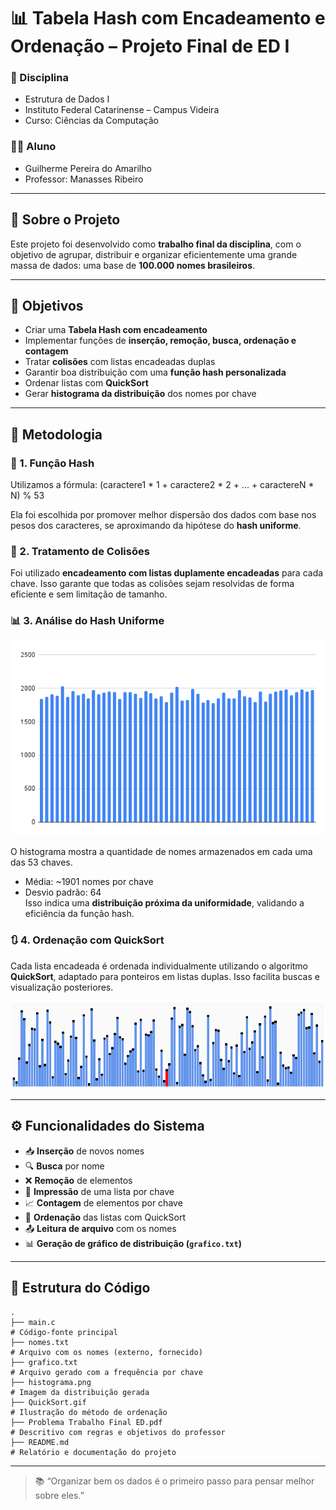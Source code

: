 # 📊 Tabela Hash com Encadeamento e Ordenação – Projeto Final de ED I

### 📌 Disciplina
- Estrutura de Dados I  
- Instituto Federal Catarinense – Campus Videira  
- Curso: Ciências da Computação

### 👨‍🎓 Aluno
- Guilherme Pereira do Amarilho  
- Professor: Manasses Ribeiro

---

## 📘 Sobre o Projeto

Este projeto foi desenvolvido como **trabalho final da disciplina**, com o objetivo de agrupar, distribuir e organizar eficientemente uma grande massa de dados: uma base de **100.000 nomes brasileiros**.

---

## 🎯 Objetivos

- Criar uma **Tabela Hash com encadeamento**
- Implementar funções de **inserção, remoção, busca, ordenação e contagem**
- Tratar **colisões** com listas encadeadas duplas
- Garantir boa distribuição com uma **função hash personalizada**
- Ordenar listas com **QuickSort**
- Gerar **histograma da distribuição** dos nomes por chave

---

## 🧠 Metodologia

### 🔢 1. Função Hash

Utilizamos a fórmula: 
(caractere1 * 1 + caractere2 * 2 + ... + caractereN * N) % 53

Ela foi escolhida por promover melhor dispersão dos dados com base nos pesos dos caracteres, se aproximando da hipótese do **hash uniforme**.

### 🔁 2. Tratamento de Colisões

Foi utilizado **encadeamento com listas duplamente encadeadas** para cada chave. Isso garante que todas as colisões sejam resolvidas de forma eficiente e sem limitação de tamanho.

### 📊 3. Análise do Hash Uniforme

![Histograma](./histograma.png)

O histograma mostra a quantidade de nomes armazenados em cada uma das 53 chaves.  
- Média: ~1901 nomes por chave  
- Desvio padrão: 64  
Isso indica uma **distribuição próxima da uniformidade**, validando a eficiência da função hash.

### 🔃 4. Ordenação com QuickSort

Cada lista encadeada é ordenada individualmente utilizando o algoritmo **QuickSort**, adaptado para ponteiros em listas duplas. Isso facilita buscas e visualização posteriores.

![QuickSort](./QuickSort.gif)

---

## ⚙️ Funcionalidades do Sistema

- 📥 **Inserção** de novos nomes
- 🔍 **Busca** por nome
- ❌ **Remoção** de elementos
- 📄 **Impressão** de uma lista por chave
- 📈 **Contagem** de elementos por chave
- 🧮 **Ordenação** das listas com QuickSort
- 📤 **Leitura de arquivo** com os nomes
- 📊 **Geração de gráfico de distribuição (`grafico.txt`)**

---

## 🧩 Estrutura do Código

```text
.
├── main.c
# Código-fonte principal
├── nomes.txt
# Arquivo com os nomes (externo, fornecido)
├── grafico.txt
# Arquivo gerado com a frequência por chave
├── histograma.png
# Imagem da distribuição gerada
├── QuickSort.gif
# Ilustração do método de ordenação
├── Problema Trabalho Final ED.pdf
# Descritivo com regras e objetivos do professor
├── README.md
# Relatório e documentação do projeto
```

---

> 📚 “Organizar bem os dados é o primeiro passo para pensar melhor sobre eles.”